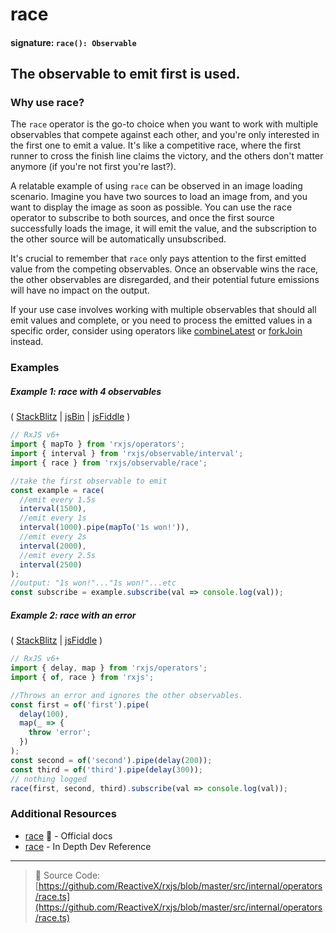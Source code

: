 # race

#### signature: `race(): Observable`

## The observable to emit first is used.

### Why use race?
The `race` operator is the go-to choice when you want to work with multiple observables that compete against each other, and you're only interested in the first one to emit a value. It's like a competitive race, where the first runner to cross the finish line claims the victory, and the others don't matter anymore (if you're not first you're last?).

A relatable example of using `race` can be observed in an image loading scenario. Imagine you have two sources to load an image from, and you want to display the image as soon as possible. You can use the race operator to subscribe to both sources, and once the first source successfully loads the image, it will emit the value, and the subscription to the other source will be automatically unsubscribed.

It's crucial to remember that `race` only pays attention to the first emitted value from the competing observables. Once an observable wins the race, the other observables are disregarded, and their potential future emissions will have no impact on the output.

If your use case involves working with multiple observables that should all emit values and complete, or you need to process the emitted values in a specific order, consider using operators like [combineLatest](combinelatest.md) or [forkJoin](forkjoin.md) instead.



### Examples

##### Example 1: race with 4 observables

(
[StackBlitz](https://stackblitz.com/edit/typescript-cvfmug?file=index.ts&devtoolsheight=100)
| [jsBin](http://jsbin.com/goqiwobeno/1/edit?js,console) |
[jsFiddle](https://jsfiddle.net/btroncone/8jcmb1ec/) )

```js
// RxJS v6+
import { mapTo } from 'rxjs/operators';
import { interval } from 'rxjs/observable/interval';
import { race } from 'rxjs/observable/race';

//take the first observable to emit
const example = race(
  //emit every 1.5s
  interval(1500),
  //emit every 1s
  interval(1000).pipe(mapTo('1s won!')),
  //emit every 2s
  interval(2000),
  //emit every 2.5s
  interval(2500)
);
//output: "1s won!"..."1s won!"...etc
const subscribe = example.subscribe(val => console.log(val));
```

##### Example 2: race with an error

(
[StackBlitz](https://stackblitz.com/edit/typescript-in6fw6?file=index.ts&devtoolsheight=100)
| [jsFiddle](https://jsfiddle.net/gbeL4t55/2/) )

```js
// RxJS v6+
import { delay, map } from 'rxjs/operators';
import { of, race } from 'rxjs';

//Throws an error and ignores the other observables.
const first = of('first').pipe(
  delay(100),
  map(_ => {
    throw 'error';
  })
);
const second = of('second').pipe(delay(200));
const third = of('third').pipe(delay(300));
// nothing logged
race(first, second, third).subscribe(val => console.log(val));
```

### Additional Resources

- [race](http://reactivex.io/rxjs/class/es6/Observable.js~Observable.html#instance-method-race) 📰 - Official docs
- [race](https://indepth.dev/reference/rxjs/operators/race) - In Depth Dev Reference

---

> 📁 Source Code:
> [https://github.com/ReactiveX/rxjs/blob/master/src/internal/operators/race.ts](https://github.com/ReactiveX/rxjs/blob/master/src/internal/operators/race.ts)
